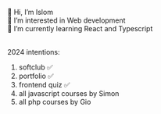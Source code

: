 👋 Hi, I’m Islom <br>
👀 I’m interested in Web development <br>
🌱 I’m currently learning React and Typescript <br><br>

2024 intentions:
1. softclub  ✅ <br>                  
2. portfolio ✅<br>
3. frontend quiz ✅ <br>
4. all javascript courses by Simon  <br>
5. all php courses by Gio  <br>

<!---
islom2202/islom2202 is a ✨ special ✨ repository because its `README.md` (this file) appears on your GitHub profile.
You can click the Preview link to take a look at your changes.
--->
